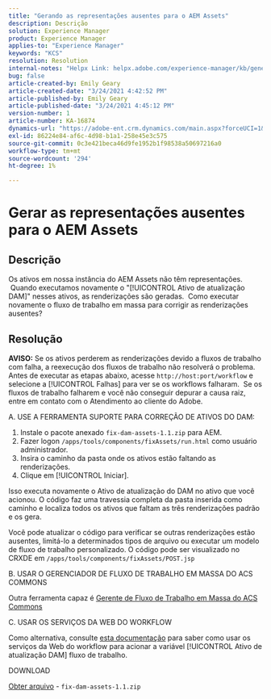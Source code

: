 ```yaml
---
title: "Gerando as representações ausentes para o AEM Assets"
description: Descrição
solution: Experience Manager
product: Experience Manager
applies-to: "Experience Manager"
keywords: "KCS"
resolution: Resolution
internal-notes: "Helpx Link: helpx.adobe.com/experience-manager/kb/generating-the-missing-renditions-for-aem-assets.html"
bug: false
article-created-by: Emily Geary
article-created-date: "3/24/2021 4:42:52 PM"
article-published-by: Emily Geary
article-published-date: "3/24/2021 4:45:12 PM"
version-number: 1
article-number: KA-16874
dynamics-url: "https://adobe-ent.crm.dynamics.com/main.aspx?forceUCI=1&pagetype=entityrecord&etn=knowledgearticle&id=59bcb0f3-bf8c-eb11-a812-000d3a58b9d1"
exl-id: 86224e84-af6c-4d98-b1a1-258e45e3c575
source-git-commit: 0c3e421beca46d9fe1952b1f98538a50697216a0
workflow-type: tm+mt
source-wordcount: '294'
ht-degree: 1%

---
```


# Gerar as representações ausentes para o AEM Assets

## Descrição


Os ativos em nossa instância do AEM Assets não têm representações.  Quando executamos novamente o &quot;[!UICONTROL Ativo de atualização DAM]&quot; nesses ativos, as renderizações são geradas.  Como executar novamente o fluxo de trabalho em massa para corrigir as renderizações ausentes?


## Resolução


<b>AVISO:</b> Se os ativos perderem as renderizações devido a fluxos de trabalho com falha, a reexecução dos fluxos de trabalho não resolverá o problema.  Antes de executar as etapas abaixo, acesse `http://host:port/workflow` e selecione a [!UICONTROL Falhas] para ver se os workflows falharam.  Se os fluxos de trabalho falharem e você não conseguir depurar a causa raiz, entre em contato com o Atendimento ao cliente do Adobe.

A. USE A FERRAMENTA SUPORTE PARA CORREÇÃO DE ATIVOS DO DAM:

1. Instale o pacote anexado `fix-dam-assets-1.1.zip` para AEM.
2. Fazer logon `/apps/tools/components/fixAssets/run.html` como usuário administrador.
3. Insira o caminho da pasta onde os ativos estão faltando as renderizações.
4. Clique em [!UICONTROL Iniciar].


Isso executa novamente o Ativo de atualização do DAM no ativo que você acionou. O código faz uma travessia completa da pasta inserida como caminho e localiza todos os ativos que faltam as três renderizações padrão e os gera.

Você pode atualizar o código para verificar se outras renderizações estão ausentes, limitá-lo a determinados tipos de arquivo ou executar um modelo de fluxo de trabalho personalizado. O código pode ser visualizado no CRXDE em `/apps/tools/components/fixAssets/POST.jsp`



B. USAR O GERENCIADOR DE FLUXO DE TRABALHO EM MASSA DO ACS COMMONS

Outra ferramenta capaz é [Gerente de Fluxo de Trabalho em Massa do ACS Commons](https://adobe-consulting-services.github.io/acs-aem-commons/features/bulk-workflow-manager/index.html)



C. USAR OS SERVIÇOS DA WEB DO WORKFLOW

Como alternativa, consulte [esta documentação](https://helpx.adobe.com/experience-manager/6-2/sites/developing/using/wf-program-interaction.html#Creating,%20Reading%20or%20Deleting%20Workflow%20Models) para saber como usar os serviços da Web do workflow para acionar a variável [!UICONTROL Ativo de atualização DAM] fluxo de trabalho.

DOWNLOAD

[Obter arquivo](https://helpx.adobe.com/content/dam/help/en/experience-manager/kb/generating-the-missing-renditions-for-aem-assets/_jcr_content/main-pars/download_section/download-1/fix-dam-assets-11.zip "fix-dam-assets-1.1.zip") - `fix-dam-assets-1.1.zip`
